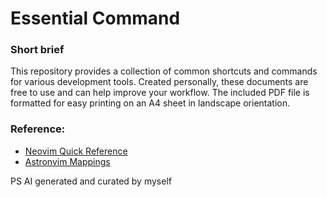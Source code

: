 # Essential Command

### Short brief

This repository provides a collection of common shortcuts and commands for various development tools. Created personally, these documents are free to use and can help improve your workflow. The included PDF file is formatted for easy printing on an A4 sheet in landscape orientation.

### Reference:

- [Neovim Quick Reference](https://neovim.io/doc/user/quickref.html#_quick-reference-guide)
- [Astronvim Mappings](https://docs.astronvim.com/mappings)

PS AI generated and curated by myself
